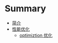 # Summary

* [简介](README.md)
* [性能优化](chapter1/section1.md)
    * [optimiztion 优化](chapter1/section1.md)


